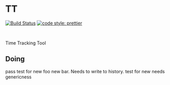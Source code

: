 # TT

<p>
  <a href="https://travis-ci.org/Thomazella/tt"><img src="https://img.shields.io/travis/Thomazella/tt/master.svg?style=flat-square" alt="Build Status" /></a>
  <a href="https://github.com/prettier/prettier">
    <img alt="code style: prettier" src="https://img.shields.io/badge/code_style-prettier-ff69b4.svg?style=flat-square">
  </a>
</p>
<br/>

Time Tracking Tool

## Doing

pass test for new foo new bar. Needs to write to history.
test for new needs genericness

